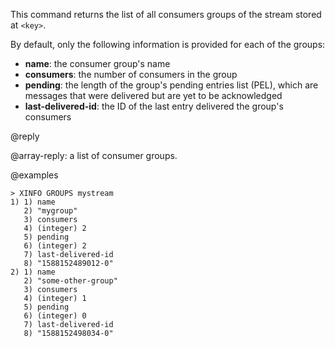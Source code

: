 This command returns the list of all consumers groups of the stream stored at `<key>`.

By default, only the following information is provided for each of the groups:

* **name**: the consumer group's name
* **consumers**: the number of consumers in the group
* **pending**: the length of the group's pending entries list (PEL), which are messages that were delivered but are yet to be acknowledged
* **last-delivered-id**: the ID of the last entry delivered the group's consumers

@reply

@array-reply: a list of consumer groups.

@examples

```
> XINFO GROUPS mystream
1) 1) name
   2) "mygroup"
   3) consumers
   4) (integer) 2
   5) pending
   6) (integer) 2
   7) last-delivered-id
   8) "1588152489012-0"
2) 1) name
   2) "some-other-group"
   3) consumers
   4) (integer) 1
   5) pending
   6) (integer) 0
   7) last-delivered-id
   8) "1588152498034-0"
```
